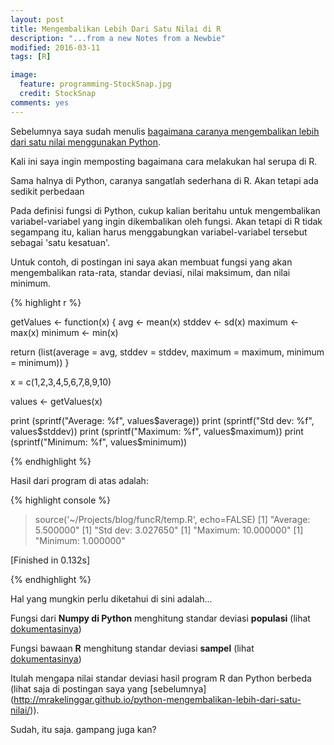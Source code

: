 ```yaml
---
layout: post
title: Mengembalikan Lebih Dari Satu Nilai di R
description: "...from a new Notes from a Newbie"
modified: 2016-03-11
tags: [R]

image:
  feature: programming-StockSnap.jpg
  credit: StockSnap
comments: yes
---
```


Sebelumnya saya sudah menulis [bagaimana caranya mengembalikan lebih dari satu nilai menggunakan  Python](http://mrakelinggar.github.io/python-mengembalikan-lebih-dari-satu-nilai/).

Kali ini saya ingin memposting bagaimana cara melakukan hal serupa di R.

<!--excerpt-->

Sama halnya di Python, caranya sangatlah sederhana di R. Akan tetapi ada sedikit perbedaan

Pada definisi fungsi di Python, cukup kalian beritahu untuk mengembalikan variabel-variabel yang ingin dikembalikan oleh fungsi. Akan tetapi di R tidak segampang itu, kalian harus menggabungkan variabel-variabel tersebut sebagai 'satu kesatuan'.

Untuk contoh, di postingan ini saya akan membuat fungsi yang akan mengembalikan rata-rata, standar deviasi, nilai maksimum, dan nilai minimum.

{% highlight r %}

getValues <- function(x) {
  avg <- mean(x)
  stddev <- sd(x)
  maximum <- max(x)
  minimum <- min(x)

  return (list(average = avg, stddev = stddev, maximum = maximum, minimum = minimum))
}

x = c(1,2,3,4,5,6,7,8,9,10)

values <- getValues(x)

print (sprintf("Average: %f", values$average))
print (sprintf("Std dev: %f", values$stddev))
print (sprintf("Maximum: %f", values$maximum))
print (sprintf("Minimum: %f", values$minimum))

{% endhighlight %}

Hasil dari program di atas adalah:

{% highlight console %}

> source('~/Projects/blog/funcR/temp.R', echo=FALSE)
[1] "Average: 5.500000"
[1] "Std dev: 3.027650"
[1] "Maximum: 10.000000"
[1] "Minimum: 1.000000"

[Finished in 0.132s]

{% endhighlight %}

Hal yang mungkin perlu diketahui di sini adalah...

Fungsi dari **Numpy di Python** menghitung standar deviasi **populasi** (lihat [dokumentasinya](http://docs.scipy.org/doc/numpy-1.10.0/reference/generated/numpy.std.html))

Fungsi bawaan **R** menghitung standar deviasi **sampel** (lihat [dokumentasinya](http://stats.stackexchange.com/questions/25956/what-formula-is-used-for-standard-deviation-in-r))

Itulah mengapa nilai standar deviasi hasil program R dan Python berbeda (lihat saja di postingan saya yang [sebelumnya] (http://mrakelinggar.github.io/python-mengembalikan-lebih-dari-satu-nilai/)).

Sudah, itu saja. gampang juga kan?
